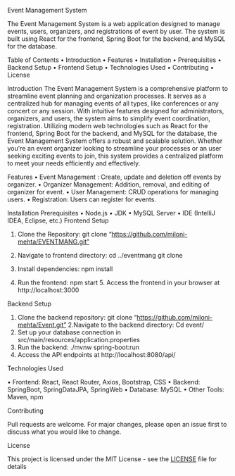 Event Management System

The Event Management System is a web application designed to manage events, users, organizers, and registrations of event by user. The system is built using React for the frontend, Spring Boot for the backend, and MySQL for the database.

Table of Contents
•	Introduction
•	Features
•	Installation
•	Prerequisites
•	Backend Setup
•	Frontend Setup
•	Technologies Used
•	Contributing
•	License

Introduction
The Event Management System is a comprehensive platform to streamline event planning and organization processes. It serves as a centralized hub for managing events of all types, like conferences or any concert or any session. With intuitive features designed for administrators, organizers, and users, the system aims to simplify event coordination, registration.
Utilizing modern web technologies such as React for the frontend, Spring Boot for the backend, and MySQL for the database, the Event Management System offers a robust and scalable solution. Whether you're an event organizer looking to streamline your processes or an user seeking exciting events to join, this system provides a centralized platform to meet your needs efficiently and effectively.

Features
•	Event Management : Create, update and deletion off events by organizer.
•	Organizer Management: Addition, removal, and editing of organizer for event. 
•	User Management: CRUD operations for managing users.
•	Registration: Users can register for events.



Installation
 Prerequisites
•	Node.js
•	JDK
•	MySQL Server
•	IDE (IntelliJ IDEA, Eclipse, etc.)
Frontend Setup
1.	Clone the Repository:
git clone  “https://github.com/miloni-mehta/EVENTMANG.git”

2.	Navigate to frontend directory:
cd ../eventmang
git clone <frontend-repo-url>

3.	Install dependencies:
    npm install
4.	Run the frontend:
    npm start
       5. Access the frontend in your browser at http://localhost:3000

Backend Setup

1. Clone the backend repository:
    git clone “https://github.com/miloni-mehta/Event.git”
2.Navigate to the backend directory:
     Cd event/
3. Set up your database connection in src/main/resources/application.properties
4. Run the backend:
    ./mvnw spring-boot:run
5.	Access the API endpoints at http://localhost:8080/api/<endpoint>

Technologies Used

•	Frontend: React, React Router, Axios, Bootstrap, CSS
•	Backend: SpringBoot, SpringDataJPA, SpringWeb
•	Database: MySQL
•	Other Tools: Maven, npm

Contributing

Pull requests are welcome. For major changes, please open an issue first to discuss what you would like to change.

License

This project is licensed under the MIT License - see the [LICENSE](LICENSE) file for details


